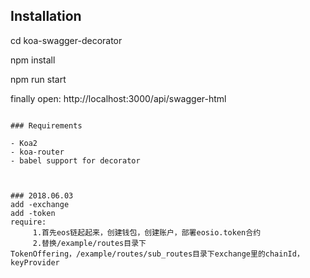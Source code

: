 
## Installation

cd koa-swagger-decorator

npm install

npm run start

finally open:
http://localhost:3000/api/swagger-html

```

### Requirements

- Koa2
- koa-router
- babel support for decorator



### 2018.06.03
add -exchange
add -token
require:
     1.首先eos链起起来，创建钱包，创建账户，部署eosio.token合约
     2.替换/example/routes目录下TokenOffering，/example/routes/sub_routes目录下exchange里的chainId，keyProvider

